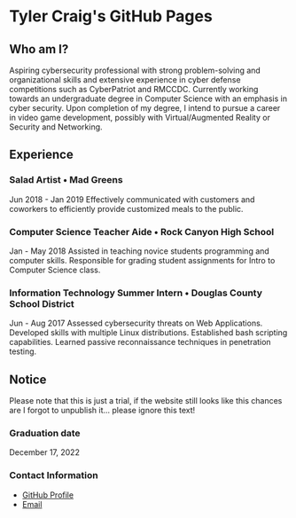 # Tyler Craig's GitHub Pages
## Who am I?
Aspiring cybersecurity professional with strong problem-solving and organizational skills and extensive experience in cyber defense competitions such as CyberPatriot and RMCCDC. Currently working towards an undergraduate degree in Computer Science with an emphasis in cyber security. Upon completion of my degree, I intend to pursue a career in video game development, possibly with Virtual/Augmented Reality or Security and Networking.

## Experience
### Salad Artist • Mad Greens
Jun 2018 - Jan 2019
Effectively communicated with customers and coworkers to efficiently provide customized meals to the public.
### Computer Science Teacher Aide • Rock Canyon High School
Jan - May 2018
Assisted in teaching novice students programming and computer skills. Responsible for grading student assignments for Intro to Computer Science class.
### Information Technology Summer Intern • Douglas County School District
Jun - Aug 2017
Assessed cybersecurity threats on Web Applications. Developed skills with multiple Linux distributions. Established bash scripting capabilities. Learned passive reconnaissance techniques in penetration testing.

## Notice
Please note that this is just a trial, if the website still looks like this chances are I forgot to unpublish it... please ignore this text!

### Graduation date
December 17, 2022

### Contact Information
 - [GitHub Profile](https://github.com/tjhamlet)
 - [Email](mailto:TylerCraigJ@icloud.com)
